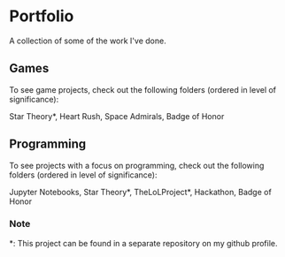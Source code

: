 # Portfolio
A collection of some of the work I've done. 

## Games
To see game projects, check out the following folders (ordered in level of significance):

Star Theory*, Heart Rush, Space Admirals, Badge of Honor

## Programming
To see projects with a focus on programming, check out the following folders (ordered in level of significance):

Jupyter Notebooks, Star Theory*, TheLoLProject*, Hackathon, Badge of Honor


### Note
\*: This project can be found in a separate repository on my github profile.
